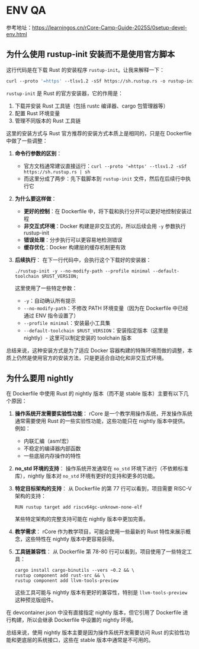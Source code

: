 # ENV QA

参考地址：https://learningos.cn/rCore-Camp-Guide-2025S/0setup-devel-env.html

## 为什么使用 rustup-init 安装而不是使用官方脚本

这行代码是在下载 Rust 的安装程序 `rustup-init`。让我来解释一下：

```dockerfile
curl --proto '=https' --tlsv1.2 -sSf https://sh.rustup.rs -o rustup-init;
```

`rustup-init` 是 Rust 的官方安装器，它的作用是：

1. 下载并安装 Rust 工具链（包括 rustc 编译器、cargo 包管理器等）
2. 配置 Rust 环境变量
3. 管理不同版本的 Rust 工具链

这里的安装方式与 Rust 官方推荐的安装方式本质上是相同的，只是在 Dockerfile 中做了一些调整：

1. **命令行参数的区别**：
   - 官方文档通常建议直接运行：`curl --proto '=https' --tlsv1.2 -sSf https://sh.rustup.rs | sh`
   - 而这里分成了两步：先下载脚本到 `rustup-init` 文件，然后在后续行中执行它

2. **为什么要这样做**：
   - **更好的控制**：在 Dockerfile 中，将下载和执行分开可以更好地控制安装过程
   - **非交互式环境**：Docker 构建是非交互式的，所以后续会用 `-y` 参数执行 rustup-init
   - **错误处理**：分步执行可以更容易地检测错误
   - **缓存优化**：Docker 构建层的缓存机制更有效

3. **后续执行**：
   在下一行代码中，会执行这个下载好的安装器：
   ```
   ./rustup-init -y --no-modify-path --profile minimal --default-toolchain $RUST_VERSION;
   ```
   这里使用了一些特定参数：
   - `-y`：自动确认所有提示
   - `--no-modify-path`：不修改 PATH 环境变量（因为在 Dockerfile 中已经通过 ENV 指令设置了）
   - `--profile minimal`：安装最小工具集
   - `--default-toolchain $RUST_VERSION`：安装指定版本（这里是 nightly）- 这里可以制定安装的 toolchain 版本

总结来说，这种安装方式是为了适应 Docker 容器构建的特殊环境而做的调整，本质上仍然是使用官方的安装方法，只是更适合自动化和非交互式环境。

## 为什么要用 nightly

在 Dockerfile 中使用 Rust 的 nightly 版本（而不是 stable 版本）主要有以下几个原因：

1. **操作系统开发需要实验性功能**：
   rCore 是一个教学用操作系统，开发操作系统通常需要使用 Rust 的一些实验性功能，这些功能只在 nightly 版本中提供。例如：
   - 内联汇编（asm!宏）
   - 不稳定的编译器内部函数
   - 一些底层内存操作的特性

2. **no_std 环境的支持**：
   操作系统开发通常在 `no_std` 环境下进行（不依赖标准库），nightly 版本对 `no_std` 环境有更好的支持和更多的功能。

3. **特定目标架构的支持**：
   从 Dockerfile 的第 77 行可以看到，项目需要 RISC-V 架构的支持：
   ```
   RUN rustup target add riscv64gc-unknown-none-elf
   ```
   某些特定架构的完整支持可能在 nightly 版本中更加完善。

4. **教学需求**：
   rCore 作为教学项目，可能会使用一些最新的 Rust 特性来展示概念，这些特性在 nightly 版本中更容易获得。

5. **工具链兼容性**：
   从 Dockerfile 第 78-80 行可以看到，项目使用了一些特定工具：
   ```
   cargo install cargo-binutils --vers ~0.2 && \
   rustup component add rust-src && \
   rustup component add llvm-tools-preview
   ```
   这些工具可能与 nightly 版本有更好的兼容性，特别是 `llvm-tools-preview` 这种预览版组件。

在 devcontainer.json 中没有直接指定 nightly 版本，但它引用了 Dockerfile 进行构建，所以会继承 Dockerfile 中设置的 nightly 环境。

总结来说，使用 nightly 版本主要是因为操作系统开发需要访问 Rust 的实验性功能和更底层的系统接口，这些在 stable 版本中通常是不可用的。